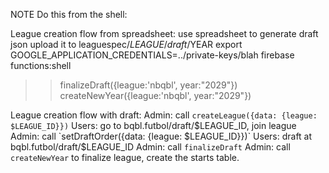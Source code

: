 NOTE Do this from the shell:

League creation flow from spreadsheet:
use spreadsheet to generate draft json
upload it to leaguespec/$LEAGUE/draft/$YEAR
export GOOGLE_APPLICATION_CREDENTIALS=../private-keys/blah 
firebase functions:shell
>> finalizeDraft({league:'nbqbl', year:"2029"})
>> createNewYear({league:'nbqbl', year:"2029"})

League creation flow with draft:
Admin: call `createLeague({data: {league: $LEAGUE_ID}})`
Users: go to bqbl.futbol/draft/$LEAGUE_ID, join league
Admin: call `setDraftOrder({data: {league: $LEAGUE_ID}})`
Users: draft at bqbl.futbol/draft/$LEAGUE_ID
Admin: call `finalizeDraft`
Admin: call `createNewYear` to finalize league, create the starts table.
